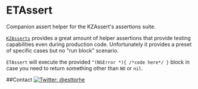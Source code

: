 ETAssert
========
Companion assert helper for the KZAssert's assertions suite.

[`KZAsserts`](https://github.com/krzysztofzablocki/KZAsserts.git) provides a great amount of helper assertions that provide testing capabilities even during production code.
Unfortunately it provides a preset of specific cases but no "run block" scenario.

`ETAssert` will execute the provided `^(NSError *){ /*code here*/ }` block in case you need to return something other than `NO` or `nil`.

##Contact
[![Twitter: @esttorhe](http://img.shields.io/badge/Twitter%20-%40esttorhe-blue.svg?style=flat)](https://twitter.com/esttorhe)
